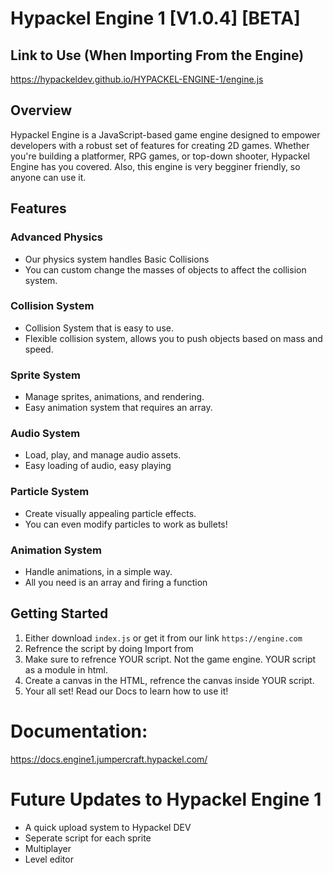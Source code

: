 # Hypackel Engine 1 [V1.0.4] [BETA]

## Link to Use (When Importing From the Engine)
https://hypackeldev.github.io/HYPACKEL-ENGINE-1/engine.js

## Overview
Hypackel Engine is a JavaScript-based game engine designed to empower developers with a robust set of features for creating 2D games. Whether you're building a platformer, RPG games, or top-down shooter, Hypackel Engine has you covered. Also, this engine is very begginer friendly, so anyone can use it.

## Features

### Advanced Physics
- Our physics system handles Basic Collisions
- You can custom change the masses of objects to affect the collision system.

### Collision System
- Collision System that is easy to use.
- Flexible collision system, allows you to push objects based on mass and speed.

### Sprite System
- Manage sprites, animations, and rendering.
- Easy animation system that requires an array.

### Audio System
- Load, play, and manage audio assets.
- Easy loading of audio, easy playing

### Particle System
- Create visually appealing particle effects.
- You can even modify particles to work as bullets!

### Animation System
- Handle animations, in a simple way.
- All you need is an array and firing a function

## Getting Started
1. Either download `index.js` or get it from our link `https://engine.com`
2. Refrence the script by doing Import from
3. Make sure to refrence YOUR script. Not the game engine. YOUR script as a module in html.
4. Create a canvas in the HTML, refrence the canvas inside YOUR script.
5. Your all set! Read our Docs to learn how to use it!
   
# Documentation:
https://docs.engine1.jumpercraft.hypackel.com/

# Future Updates to Hypackel Engine 1
- A quick upload system to Hypackel DEV
- Seperate script for each sprite
- Multiplayer
- Level editor
